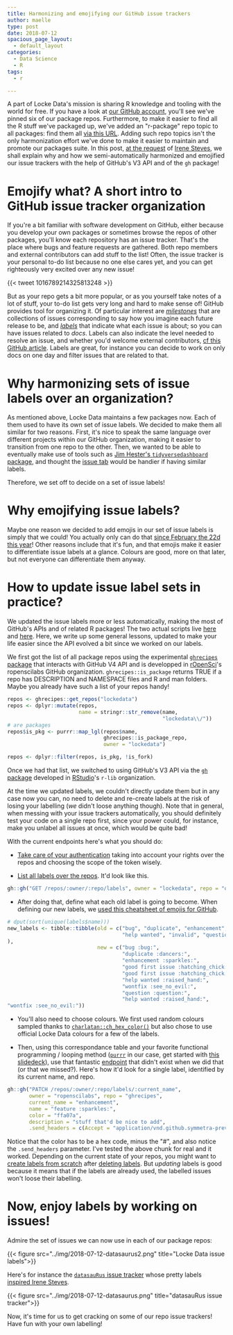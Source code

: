 ```yaml
---
title: Harmonizing and emojifying our GitHub issue trackers
author: maelle
type: post
date: 2018-07-12
spacious_page_layout:
  - default_layout
categories:
  - Data Science
  - R
tags:
  - r

---
```


A part of Locke Data's mission is sharing R knowledge and tooling with the world for free. If you have a look at [our GitHub account](https://github.com/lockedata/), you'll see we've pinned six of our package repos. Furthermore, to make it easier to find all the R stuff we've packaged up, we've added an "r-package" repo topic to all packages: find them all [via this URL](https://github.com/search?q=topic%3Ar-package+org%3Alockedata+fork%3Atrue). Adding such repo topics isn't the only harmonization effort we've done to make it easier to maintain and promote our packages suite. In this post, [at the request](https://twitter.com/i_steves/status/1017111900893696003) of [Irene Steves](https://github.com/isteves), we shall explain why and how we semi-automatically harmonized and emojified our issue trackers with the help of GitHub's V3 API and of the `gh` package!

Emojify what? A short intro to GitHub issue tracker organization
=================================================================

If you're a bit familiar with software development on GitHub, either because you develop your own packages or sometimes browse the repos of other packages, you'll know each repository has an issue tracker. That's the place where bugs and feature requests are gathered. Both repo members and external contributors can add stuff to the list! Often, the issue tracker is your personal to-do list because no one else cares yet, and you can get righteously very excited over any new issue!

{{< tweet 1016789214325813248  >}}

But as your repo gets a bit more popular, or as you yourself take notes of a lot of stuff, your to-do list gets very long and hard to make sense of! GitHub provides tool for organizing it. Of particular interest are [_milestones_](https://help.github.com/articles/about-milestones/) that are collections of issues corresponding to say how you imagine each future release to be, and [_labels_](https://help.github.com/articles/about-labels/) that indicate what each issue is about; so you can have issues related to _docs_. Labels can also indicate the level needed to resolve an issue, and whether you'd welcome external contributors, [cf this GitHub article](https://help.github.com/articles/helping-new-contributors-find-your-project-with-labels/). Labels are great, for instance you can decide to work on only docs on one day and filter issues that are related to that.

Why harmonizing sets of issue labels over an organization?
==========================================================

As mentioned above, Locke Data maintains a few packages now. Each of them used to have its own set of issue labels. We decided to make them all similar for two reasons. First, it's nice to speak the same language over different projects within our GitHub organization, making it easier to transition from one repo to the other. Then, we wanted to be able to eventually make use of tools such as [Jim Hester's `tidyversedashboard` package](https://github.com/jimhester/tidyversedashboard), and thought the [issue tab](https://connect.rstudioservices.com/jimhester/tidyverse_dashboard/tidyverse_dashboard.html#open-issues) would be handier if having similar labels.

Therefore, we set off to decide on a set of issue labels!

Why emojifying issue labels?
============================

Maybe one reason we decided to add emojis in our set of issue labels is simply that we could! You actually only can do that [since February the 22d this year](https://blog.github.com/2018-02-22-label-improvements-emoji-descriptions-and-more/)! Other reasons include that it's fun, and that emojis make it easier to differentiate issue labels at a glance. Colours are good, more on that later, but not everyone can differentiate them anyway. 

How to update issue label sets in practice?
===========================================

We updated the issue labels more or less automatically, making the most of GitHub's APIs and of related R packages! The two actual scripts live [here](https://github.com/lockedata/lockedev/blob/master/inst/legacy_code/harmonize_labels.R) and [here](https://github.com/lockedata/lockedev/blob/master/inst/legacy_code/brand_labels.R). Here, we write up some general lessons, updated to make your life easier since the API evolved a bit since we worked on our labels.

We first got the list of all package repos using the experimental [`ghrecipes` package](https://github.com/ropenscilabs/ghrecipes) that interacts with GitHub V4 API and is developped in [rOpenSci](https://ropensci.org/)'s ropenscilabs GitHub organization. `ghrecipes::is_package` returns TRUE if a repo has DESCRIPTION and NAMESPACE files and R and man folders. Maybe you already have such a list of your repos handy!

```r
repos <- ghrecipes::get_repos("lockedata")
repos <- dplyr::mutate(repos, 
                       name = stringr::str_remove(name,
                                                  "lockedata\\/"))
# are packages
repos$is_pkg <- purrr::map_lgl(repos$name,
                               ghrecipes::is_package_repo,
                               owner = "lockedata")

repos <- dplyr::filter(repos, is_pkg, !is_fork)

```

Once we had that list, we switched to using GitHub's V3 API via the [`gh` package](https://github.com/r-lib/gh) developed in [RStudio](https://www.rstudio.com/)'s `r-lib` organization.

At the time we updated labels, we couldn't directly update them but in any case now you can, no need to delete and re-create labels at the risk of losing your labelling (_we_ didn't loose anything though). Note that in general, when messing with your issue trackers automatically, you should definitely test your code on a single repo first, since your power could, for instance, make you unlabel all issues at once, which would be quite bad!

With the current endpoints here's what you should do:

* [Take care of your authentication](http://happygitwithr.com/github-pat.html#how-do-you-authenticate-yourself) taking into account your rights over the repos and choosing the scope of the token wisely.

* [List all labels over the repos](https://developer.github.com/v3/issues/labels/#list-all-labels-for-this-repository). It'd look like this.

```r
gh::gh("GET /repos/:owner/:repo/labels", owner = "lockedata", repo = "optiRum")
```

* After doing that, define what each old label is going to become. When defining our new labels, we [used this cheatsheet of emojis for GitHub](https://www.webpagefx.com/tools/emoji-cheat-sheet/).

```r
# dput(sort(unique(labels$name)))
new_labels <- tibble::tibble(old = c("bug", "duplicate", "enhancement", "first-timers-only", "good first issue", 
                                     "help wanted", "invalid", "question", "up-for-grabs", "wontfix"
),
                             new = c("bug :bug:",
                                     "duplicate :dancers:",
                                     "enhancement :sparkles:",
                                     "good first issue :hatching_chick:",
                                     "good first issue :hatching_chick:",
                                     "help wanted :raised_hand:",
                                     "wontfix :see_no_evil:",
                                     "question :question:",
                                     "help wanted :raised_hand:",
"wontfix :see_no_evil:"))
```

* You'll also need to choose colours. We first used random colours sampled thanks to [`charlatan::ch_hex_color()`](https://github.com/ropensci/charlatan) but also chose to use official Locke Data colours for a few of the labels.

* Then, using this correspondance table and your favorite functional programming / looping method ([`purrr`](https://github.com/tidyverse/purrr) in our case, get started with [this slidedeck](https://github.com/jenniferthompson/RLadiesIntroToPurrr)), use that fantastic [endpoint](https://developer.github.com/v3/issues/labels/#update-a-label) that didn't exist when we did that (or that we missed?). Here's how it'd look for a single label, identified by its current name, and repo.

```r
gh::gh("PATCH /repos/:owner/:repo/labels/:current_name",
       owner = "ropenscilabs", repo = "ghrecipes",
       current_name = "enhancement",
       name = "feature :sparkles:",
       color = "ffa07a",
       description = "stuff that'd be nice to add",
       .send_headers = c(Accept = "application/vnd.github.symmetra-preview+json"))
```

Notice that the color has to be a hex code, minus the "#", and also notice the `.send_headers` parameter. I've tested the above chunk for real and it worked. Depending on the current state of your repos, you might want to [create labels from scratch](https://developer.github.com/v3/issues/labels/#create-a-label) after [deleting labels](https://developer.github.com/v3/issues/labels/#delete-a-label). But _updating_ labels is good because it means that if the labels are already used, the labelled issues won't loose their labelling.

Now, enjoy labels by working on issues!
========================================

Admire the set of issues we can now use in each of our package repos:

{{< figure src="../img/2018-07-12-datasaurus2.png" title="Locke Data issue labels">}} 

Here's for instance the [`datasauRus` issue tracker](https://github.com/lockedata/datasauRus/issues) whose pretty labels [inspired Irene Steves](https://twitter.com/i_steves/status/1017095491824373761).

{{< figure src="../img/2018-07-12-datasaurus.png" title="datasauRus issue tracker">}} 

Now, it's time for us to get cracking on some of our repo issue trackers! Have fun with your own labelling!
